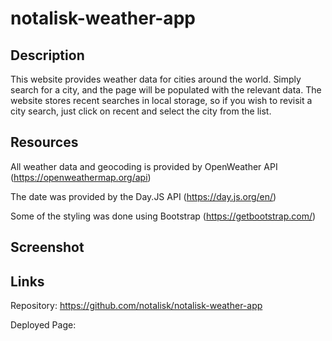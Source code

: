 # notalisk-weather-app

## Description

This website provides weather data for cities around the world. Simply search for a city, and the page will be populated with the relevant data. The website stores recent searches in local storage, so if you wish to revisit a city search, just click on recent and select the city from the list.

## Resources

All weather data and geocoding is provided by OpenWeather API (https://openweathermap.org/api)

The date was provided by the Day.JS API (https://day.js.org/en/)

Some of the styling was done using Bootstrap (https://getbootstrap.com/)

## Screenshot

## Links

Repository: https://github.com/notalisk/notalisk-weather-app

Deployed Page:
